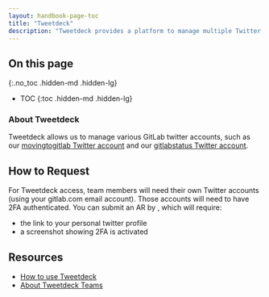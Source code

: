 ```yaml
---
layout: handbook-page-toc
title: "Tweetdeck"
description: "Tweetdeck provides a platform to manage multiple Twitter accounts, schedule tweets, enable account sharing (via the Tweetdeck Teams feature), along with other advanced features."
---
```


## On this page
{:.no_toc .hidden-md .hidden-lg}

- TOC
{:toc .hidden-md .hidden-lg}

### About Tweetdeck

Tweetdeck allows us to manage various GitLab twitter accounts, such as our [movingtogitlab Twitter account](https://twitter.com/movingtogitlab) and our [gitlabstatus Twitter account](https://twitter.com/GitLabStatus).

## How to Request

For Tweetdeck access, team members will need their own Twitter accounts (using your gitlab.com email account). Those accounts will need to have 2FA authenticated. You can submit an AR by <insert>, which will require:

- the link to your personal twitter profile
- a screenshot showing 2FA is activated

## Resources

- [How to use Tweetdeck](https://help.twitter.com/en/using-twitter/how-to-use-tweetdeck)
- [About Tweetdeck Teams](https://help.twitter.com/en/using-twitter/tweetdeck-teams)
